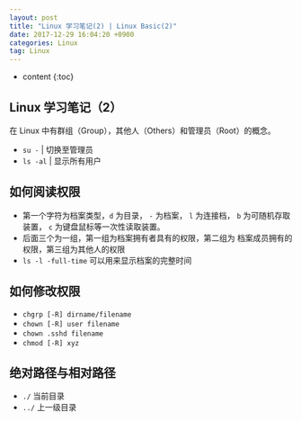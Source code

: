 ```yaml
---
layout: post
title: "Linux 学习笔记(2) | Linux Basic(2)"
date: 2017-12-29 16:04:20 +0900
categories: Linux
tag: Linux
---
```


* content
{:toc}



Linux 学习笔记（2）
-------
在 Linux 中有群组（Group），其他人（Others）和管理员（Root）的概念。

* `su -` | 切换至管理员
* `ls -al` | 显示所有用户


如何阅读权限
------
* 第一个字符为档案类型，`d` 为目录， `-` 为档案， `l` 为连接档， `b` 为可随机存取装置， `c` 为键盘鼠标等一次性读取装置。
* 后面三个为一组，第一组为档案拥有者具有的权限，第二组为 档案成员拥有的权限，第三组为其他人的权限
* `ls -l -full-time` 可以用来显示档案的完整时间


如何修改权限
------
* `chgrp [-R] dirname/filename` 
* `chown [-R] user filename`
* `chown .sshd filename`
* `chmod [-R] xyz`


绝对路径与相对路径
------
* `./` 当前目录
* `../` 上一级目录

